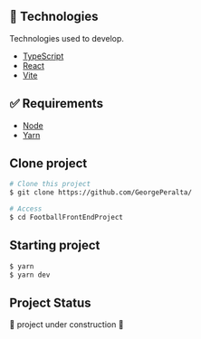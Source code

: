 ## :rocket: Technologies

Technologies used to develop.
- [TypeScript](https://www.typescriptlang.org/)
- [React](https://react.dev/)
- [Vite](https://vitejs.dev/)


## :white_check_mark:  Requirements

 - [Node](https://nodejs.org/en/)
 - [Yarn](https://yarnpkg.com/)


## Clone project 

```bash
# Clone this project
$ git clone https://github.com/GeorgePeralta/

# Access
$ cd FootballFrontEndProject
```

## Starting project

```bash
$ yarn
$ yarn dev
```

## Project Status

:construction: project under construction :construction: